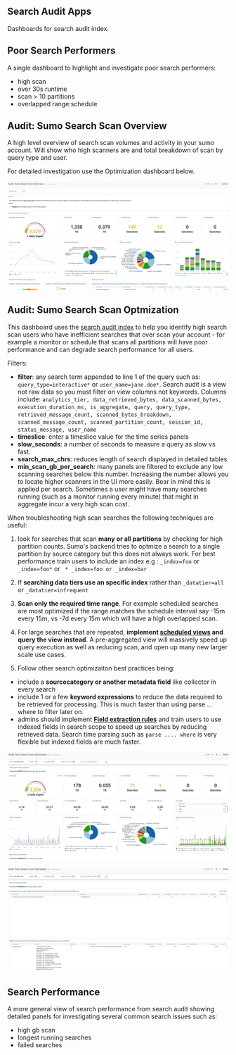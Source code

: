 ## Search Audit Apps

Dashboards for search audit index.

## Poor Search Performers
A single dashboard to highlight and investigate poor search performers:
- high scan
- over 30s runtime
- scan > 10 partitions
- overlapped range:schedule
  
## Audit: Sumo Search Scan Overview
A high level overview of search scan volumes and activity in your sumo account.
Will show who high scanners are and total breakdown of scan by query type and user.

For detailed investigation use the Optimization dashboard below.

![Alt text](audit.overview.1.png)

## Audit: Sumo Search Scan Optmization
This dashboard uses the [search audit index](https://help.sumologic.com/Manage/Security/Search_Audit_Index) to help you identify high search scan users who have inefficient searches that over scan your account - for example a monitor or schedule that scans all partitions will have poor performance and can degrade search performance for all users.

Filters:
- **filter**: any search term appended to line 1 of the query such as: ```query_type=interactive*``` or ```user_name=jane.doe*```. Search audit is a view not raw data so you must filter on view columns not keywords. Columns include: ```analytics_tier, data_retrieved_bytes, data_scanned_bytes, execution_duration_ms, is_aggregate, query, query_type, retrieved_message_count, scanned_bytes_breakdown, scanned_message_count, scanned_partition_count, session_id, status_message, user_name```
- **timeslice**: enter a timeslice value for the time series panels
- **slow_seconds**: a number of seconds to measure a query as slow vs fast.
- **search_max_chrs**: reduces length of search displayed in detailed tables
- **min_scan_gb_per_search**: many panels are filtered to exclude any low scanning searches below this number. Increasing the number allows you to locate higher scanners in the UI more easily. Bear in mind this is applied per search. Sometimes a user might have many searches running (such as a monitor running every minute) that might in aggregate incur a very high scan cost.

When troubleshooting high scan searches the following techniques are useful:
1. look for searches that scan **many or all partitions** by checking for high partition counts. Sumo's backend tries to optmize a search to a single partition by source category but this does not always work. For best performance train users to include an index e.g : ```_index=foo``` or ```_index=foo*``` or ``` * _index=foo or _index=bar```

2. If **searching data tiers use an specific index** rather than ```_datatier=all``` or ```_datatier=infrequent```

3. **Scan only the required time range**. For  example scheduled searches are most optimized if the range matches the schedule interval say -15m every 15m, vs -7d every 15m which will have a high overlapped scan.

4. For large searches that are repeated, **implement [scheduled views](https://help.sumologic.com/docs/manage/scheduled-views/) and query the view instead**. A pre-aggregated view will massively speed up query execution as well as reducing scan, and open up many new larger scale use cases.

5. Follow other search optimizaiton best practices being:
- include a **sourcecategory or another metadata field** like collector in every search 
- include 1 or a few **keyword expressions** to reduce the data required to be retrieved for processing. This is much faster than using parse ... where to filter later on.
- admins should implement **[Field extraction rules](https://help.sumologic.com/docs/manage/field-extractions/)** and train users to use indexed fields in search scope to speed up searches by reducing retrieved data. Search time parsing such as ```parse .... where``` is very flexible but indexed fields are much faster.

![Alt text](scan_opt.1.png)

![Alt text](scan.opt.2.png)


## Search Performance
A more general view of search performance from search audit showing detailed panels for investigating several common search issues such as:
- high gb scan
- longest running searches
- failed searches
